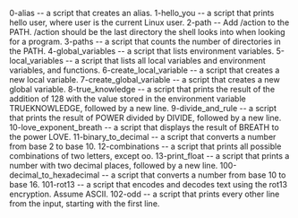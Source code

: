 0-alias -- a script that creates an alias.
1-hello_you -- a script that prints hello user, where user is the current Linux user.
2-path -- Add /action to the PATH. /action should be the last directory the shell looks into when looking for a program.
3-paths -- a script that counts the number of directories in the PATH.
4-global_variables -- a script that lists environment variables.
5-local_variables -- a script that lists all local variables and environment variables, and functions.
6-create_local_variable -- a script that creates a new local variable.
7-create_global_variable -- a script that creates a new global variable.
8-true_knowledge --  a script that prints the result of the addition of 128 with the value stored in the environment variable TRUEKNOWLEDGE, followed by a new line.
9-divide_and_rule --  a script that prints the result of POWER divided by DIVIDE, followed by a new line.
10-love_exponent_breath --  a script that displays the result of BREATH to the power LOVE.
11-binary_to_decimal --  a script that converts a number from base 2 to base 10.
12-combinations --  a script that prints all possible combinations of two letters, except oo.
13-print_float --  a script that prints a number with two decimal places, followed by a new line.
100-decimal_to_hexadecimal -- a script that converts a number from base 10 to base 16.
101-rot13 --  a script that encodes and decodes text using the rot13 encryption. Assume ASCII.
102-odd --  a script that prints every other line from the input, starting with the first line.
